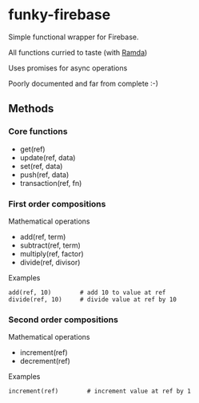 # funky-firebase

Simple functional wrapper for Firebase.

All functions curried to taste (with [Ramda](http://ramdajs.com/))

Uses promises for async operations

Poorly documented and far from complete :-)

## Methods

### Core functions

- get(ref)
- update(ref, data)
- set(ref, data)
- push(ref, data)
- transaction(ref, fn)

### First order compositions

Mathematical operations
- add(ref, term)
- subtract(ref, term)
- multiply(ref, factor)
- divide(ref, divisor)

Examples
```
add(ref, 10)        # add 10 to value at ref
divide(ref, 10)     # divide value at ref by 10
```

### Second order compositions

Mathematical operations
- increment(ref)
- decrement(ref)

Examples

```
increment(ref)        # increment value at ref by 1
```
